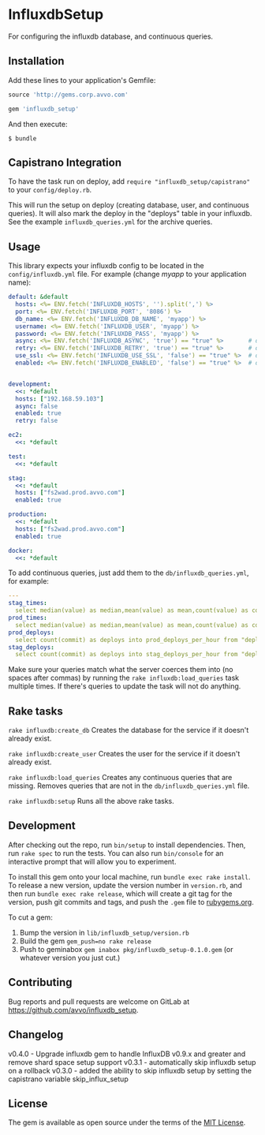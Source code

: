 # InfluxdbSetup

For configuring the influxdb database, and continuous queries.

## Installation

Add these lines to your application's Gemfile:

```ruby
source 'http://gems.corp.avvo.com'

gem 'influxdb_setup'
```

And then execute:

    $ bundle

## Capistrano Integration

To have the task run on deploy, add `require "influxdb_setup/capistrano"` to
your `config/deploy.rb`.

This will run the setup on deploy (creating database, user, and
continuous queries). It will also mark the deploy in the "deploys" table in
your influxdb. See the example `influxdb_queries.yml` for the archive queries.

## Usage

This library expects your influxdb config to be located in the
`config/influxdb.yml` file. For example (change *myapp* to your application
name):

```yaml
default: &default
  hosts: <%= ENV.fetch('INFLUXDB_HOSTS', '').split(',') %>
  port: <%= ENV.fetch('INFLUXDB_PORT', '8086') %>
  db_name: <%= ENV.fetch('INFLUXDB_DB_NAME', 'myapp') %>
  username: <%= ENV.fetch('INFLUXDB_USER', 'myapp') %>
  password: <%= ENV.fetch('INFLUXDB_PASS', 'myapp') %>
  async: <%= ENV.fetch('INFLUXDB_ASYNC', 'true') == "true" %>       # default true
  retry: <%= ENV.fetch('INFLUXDB_RETRY', 'true') == "true" %>       # default true
  use_ssl: <%= ENV.fetch('INFLUXDB_USE_SSL', 'false') == "true" %>  # default false
  enabled: <%= ENV.fetch('INFLUXDB_ENABLED', 'false') == "true" %>  # default false


development:
  <<: *default
  hosts: ["192.168.59.103"]
  async: false
  enabled: true
  retry: false

ec2:
  <<: *default

test:
  <<: *default

stag:
  <<: *default
  hosts: ["fs2wad.prod.avvo.com"]
  enabled: true

production:
  <<: *default
  hosts: ["fs2wad.prod.avvo.com"]
  enabled: true

docker:
  <<: *default
```

To add continuous queries, just add them to the `db/influxdb_queries.yml`, for
example:

```yaml
---
stag_times:
  select median(value) as median,mean(value) as mean,count(value) as count into one_hour_stag_response_times from "response_times" where rails_env='stag' group by time(1h)
prod_times:
  select median(value) as median,mean(value) as mean,count(value) as count into one_hour_prod_response_times from "response_times" where rails_env='production' group by time(1h)
prod_deploys:
  select count(commit) as deploys into prod_deploys_per_hour from "deploys" where rails_env='production' group by time(1h)
stag_deploys:
  select count(commit) as deploys into stag_deploys_per_hour from "deploys" where rails_env='stag' group by time(1h)
```

Make sure your queries match what the server coerces them into (no spaces
after commas) by running the `rake influxdb:load_queries` task multiple times.
If there's queries to update the task will not do anything.

## Rake tasks

`rake influxdb:create_db`
Creates the database for the service if it doesn't already exist.

`rake influxdb:create_user`
Creates the user for the service if it doesn't already exist.

`rake influxdb:load_queries`
Creates any continuous queries that are missing. Removes queries that are not
in the `db/influxdb_queries.yml` file.

`rake influxdb:setup`
Runs all the above rake tasks.

## Development

After checking out the repo, run `bin/setup` to install dependencies. Then, run
`rake spec` to run the tests. You can also run `bin/console` for an interactive
prompt that will allow you to experiment.

To install this gem onto your local machine, run `bundle exec rake install`. To
release a new version, update the version number in `version.rb`, and then run
`bundle exec rake release`, which will create a git tag for the version, push
git commits and tags, and push the `.gem` file to
[rubygems.org](https://rubygems.org).

To cut a gem:

1. Bump the version in `lib/influxdb_setup/version.rb`
2. Build the gem `gem_push=no rake release`
3. Push to geminabox `gem inabox pkg/influxdb_setup-0.1.0.gem` (or whatever
version you just cut.)

## Contributing

Bug reports and pull requests are welcome on GitLab at
https://github.com/avvo/influxdb_setup.

## Changelog

v0.4.0 - Upgrade influxdb gem to handle InfluxDB v0.9.x and greater and remove shard space setup support
v0.3.1 - automatically skip influxdb setup on a rollback
v0.3.0 - added the ability to skip influxdb setup by setting the capistrano variable skip_influx_setup


## License

The gem is available as open source under the terms of the
[MIT License](http://opensource.org/licenses/MIT).

